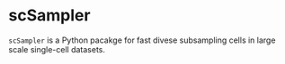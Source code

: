 # scSampler
`scSampler` is a Python pacakge for fast divese subsampling cells in large scale single-cell datasets.
